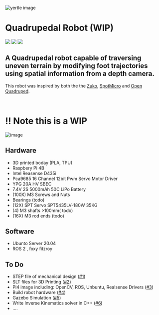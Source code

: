 ![yertle image](https://user-images.githubusercontent.com/12387040/154842903-77c47f65-0455-4f21-bacb-2093f784f7f1.png)

# Quadrupedal Robot (WIP)

<p>
<img src="https://img.shields.io/badge/c++-%2300599C.svg?style=for-the-badge&logo=c%2B%2B&logoColor=white" /> <img src="https://img.shields.io/badge/ros-%230A0FF9.svg?style=for-the-badge&logo=ros&logoColor=white" /> <img src="https://img.shields.io/badge/opencv-%23white.svg?style=for-the-badge&logo=opencv&logoColor=white" /></p>


## A Quadrupedal robot capable of traversing uneven terrain by modifying foot trajectories using spatial information from a depth camera.

This robot was inspired by both the the <a href="http://https://github.com/reubenstr/Zuko">Zuko</a>, <a href="https://spotmicroai.readthedocs.io/en/latest/">SpotMicro</a> and <a href="https://github.com/adham-elarabawy/open-quadruped">Open Quadruped</a>.

</br>

# !! Note this is a WIP 


![image](https://user-images.githubusercontent.com/12387040/154842373-42b3cce0-2450-4362-b23c-a2e9c3eca3d5.png)

## Hardware

* 3D printed boday (PLA, TPU)
* Raspbery Pi 4B
* Intel Reasense D435i
* Pca9685 16 Channel 12bit Pwm Servo Motor Driver
* YPG 20A HV SBEC
* 7.4V 2S 5000mAh 50C LiPo Battery
* (100X) M3 Screws and Nuts
* Bearings (todo)
* (12X) SPT Servo SPT5435LV-180W 35KG
* (4) M3 shafts >100mm( todo)
* (16X) M3 rod ends (todo)

## Software
* Ubunto Server 20.04
* ROS 2 , foxy fitzroy

## To Do
*  STEP file of mechanical design ([#1][i1])
*  SLT files for 3D Printing ([#2][i2])
*  Pi4 image including: OpenCV, ROS, Unbuntu, Realsense Drivers ([#3][i3])
*  Build robot hardware ([#4][i4])
*  Gazebo Simulation ([#5][i5])
*  Write Inverse Kinematics solver in C++ ([#6][i6])
* ....


[i1]: https://github.com/Jerome-Graves/yertle/issues/1
[i2]: https://github.com/Jerome-Graves/yertle/issues/2
[i3]: https://github.com/Jerome-Graves/yertle/issues/3
[i4]: https://github.com/Jerome-Graves/yertle/issues/4
[i5]: https://github.com/Jerome-Graves/yertle/issues/5
[i6]: https://github.com/Jerome-Graves/yertle/issues/6